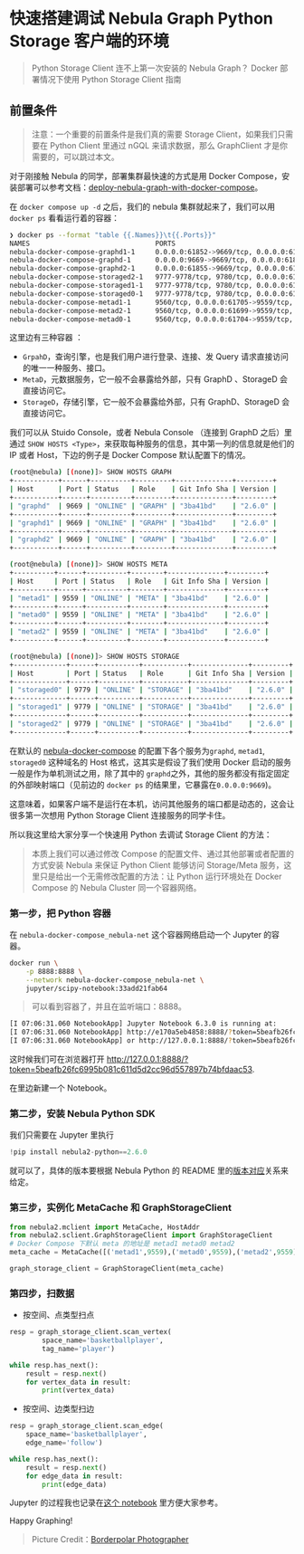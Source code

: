 # 快速搭建调试 Nebula Graph Python Storage 客户端的环境


> Python Storage Client 连不上第一次安装的 Nebula Graph？ Docker 部署情况下使用 Python Storage Client 指南

<!--more-->

## 前置条件

> 注意：一个重要的前置条件是我们真的需要 Storage Client，如果我们只需要在 Python Client 里通过 nGQL 来请求数据，那么 GraphClient 才是你需要的，可以跳过本文。

对于刚接触 Nebula 的同学，部署集群最快速的方式是用 Docker Compose，安装部署可以参考文档：[deploy-nebula-graph-with-docker-compose](https://docs.nebula-graph.com.cn/2.6.1/4.deployment-and-installation/2.compile-and-install-nebula-graph/3.deploy-nebula-graph-with-docker-compose/)。

在 `docker compose up -d` 之后，我们的 nebula 集群就起来了，我们可以用 `docker ps` 看看运行着的容器：

```bash
❯ docker ps --format "table {{.Names}}\t{{.Ports}}"
NAMES                               PORTS
nebula-docker-compose-graphd1-1     0.0.0.0:61852->9669/tcp, 0.0.0.0:61850->19669/tcp, 0.0.0.0:61851->19670/tcp
nebula-docker-compose-graphd-1      0.0.0.0:9669->9669/tcp, 0.0.0.0:61858->19669/tcp, 0.0.0.0:61859->19670/tcp
nebula-docker-compose-graphd2-1     0.0.0.0:61855->9669/tcp, 0.0.0.0:61853->19669/tcp, 0.0.0.0:61854->19670/tcp
nebula-docker-compose-storaged2-1   9777-9778/tcp, 9780/tcp, 0.0.0.0:61868->9779/tcp, 0.0.0.0:61869->19779/tcp, 0.0.0.0:61870->19780/tcp
nebula-docker-compose-storaged1-1   9777-9778/tcp, 9780/tcp, 0.0.0.0:61865->9779/tcp, 0.0.0.0:61866->19779/tcp, 0.0.0.0:61864->19780/tcp
nebula-docker-compose-storaged0-1   9777-9778/tcp, 9780/tcp, 0.0.0.0:61845->9779/tcp, 0.0.0.0:61843->19779/tcp, 0.0.0.0:61844->19780/tcp
nebula-docker-compose-metad1-1      9560/tcp, 0.0.0.0:61705->9559/tcp, 0.0.0.0:61706->19559/tcp, 0.0.0.0:61707->19560/tcp
nebula-docker-compose-metad2-1      9560/tcp, 0.0.0.0:61699->9559/tcp, 0.0.0.0:61700->19559/tcp, 0.0.0.0:61701->19560/tcp
nebula-docker-compose-metad0-1      9560/tcp, 0.0.0.0:61704->9559/tcp, 0.0.0.0:61702->19559/tcp, 0.0.0.0:61703->19560/tcp
```

这里边有三种容器 ：

- `GrpahD`，查询引擎，也是我们用户进行登录、连接、发 Query 请求直接访问的唯一一种服务、接口。
- `MetaD`，元数据服务，它一般不会暴露给外部，只有 GraphD 、StorageD 会直接访问它。
- `StorageD`，存储引擎，它一般不会暴露给外部，只有 GraphD、StorageD 会直接访问它。

我们可以从 Stuido Console，或者 Nebula Console （连接到 GraphD 之后）里通过 `SHOW HOSTS <Type>`，来获取每种服务的信息，其中第一列的信息就是他们的 IP 或者 Host，下边的例子是 Docker Compose 默认配置下的情况。

```sh
(root@nebula) [(none)]> SHOW HOSTS GRAPH
+-----------+------+----------+---------+--------------+---------+
| Host      | Port | Status   | Role    | Git Info Sha | Version |
+-----------+------+----------+---------+--------------+---------+
| "graphd"  | 9669 | "ONLINE" | "GRAPH" | "3ba41bd"    | "2.6.0" |
+-----------+------+----------+---------+--------------+---------+
| "graphd1" | 9669 | "ONLINE" | "GRAPH" | "3ba41bd"    | "2.6.0" |
+-----------+------+----------+---------+--------------+---------+
| "graphd2" | 9669 | "ONLINE" | "GRAPH" | "3ba41bd"    | "2.6.0" |
+-----------+------+----------+---------+--------------+---------+

(root@nebula) [(none)]> SHOW HOSTS META
+----------+------+----------+--------+--------------+---------+
| Host     | Port | Status   | Role   | Git Info Sha | Version |
+----------+------+----------+--------+--------------+---------+
| "metad1" | 9559 | "ONLINE" | "META" | "3ba41bd"    | "2.6.0" |
+----------+------+----------+--------+--------------+---------+
| "metad0" | 9559 | "ONLINE" | "META" | "3ba41bd"    | "2.6.0" |
+----------+------+----------+--------+--------------+---------+
| "metad2" | 9559 | "ONLINE" | "META" | "3ba41bd"    | "2.6.0" |
+----------+------+----------+--------+--------------+---------+

(root@nebula) [(none)]> SHOW HOSTS STORAGE
+-------------+------+----------+-----------+--------------+---------+
| Host        | Port | Status   | Role      | Git Info Sha | Version |
+-------------+------+----------+-----------+--------------+---------+
| "storaged0" | 9779 | "ONLINE" | "STORAGE" | "3ba41bd"    | "2.6.0" |
+-------------+------+----------+-----------+--------------+---------+
| "storaged1" | 9779 | "ONLINE" | "STORAGE" | "3ba41bd"    | "2.6.0" |
+-------------+------+----------+-----------+--------------+---------+
| "storaged2" | 9779 | "ONLINE" | "STORAGE" | "3ba41bd"    | "2.6.0" |
+-------------+------+----------+-----------+--------------+---------+
```

在默认的 [nebula-docker-compose](https://github.com/vesoft-inc/nebula-docker-compose) 的配置下各个服务为`graphd`, `metad1`, `storaged0` 这种域名的 Host 格式，这其实是假设了我们使用 Docker 启动的服务一般是作为单机测试之用，除了其中的 `graphd`之外，其他的服务都没有指定固定的外部映射端口（见前边的 `docker ps`  的结果里，它暴露在`0.0.0.0:9669`)。

这意味着，如果客户端不是运行在本机，访问其他服务的端口都是动态的，这会让很多第一次想用 Python Storage Client 连接服务的同学卡住。

所以我这里给大家分享一个快速用 Python 去调试 Storage Client 的方法：

> 本质上我们可以通过修改 Compose 的配置文件、通过其他部署或者配置的方式安装 Nebula 来保证 Python Client 能够访问 Storage/Meta 服务，这里只是给出一个无需修改配置的方法：让 Python 运行环境处在 Docker Compose 的 Nebula Cluster 同一个容器网络。

### 第一步，把 Python 容器

在 `nebula-docker-compose_nebula-net` 这个容器网络启动一个 Jupyter 的容器。

```bash
docker run \
    -p 8888:8888 \
    --network nebula-docker-compose_nebula-net \
    jupyter/scipy-notebook:33add21fab64
```

> 可以看到容器了，并且在监听端口：8888。

```bash
[I 07:06:31.060 NotebookApp] Jupyter Notebook 6.3.0 is running at:
[I 07:06:31.060 NotebookApp] http://e170a5eb4858:8888/?token=5beafb26fc6995b081c611d5d2cc96d557897b74bfdaac53
[I 07:06:31.060 NotebookApp] or http://127.0.0.1:8888/?token=5beafb26fc6995b081c611d5d2cc96d557897b74bfdaac53
```

这时候我们可在浏览器打开 http://127.0.0.1:8888/?token=5beafb26fc6995b081c611d5d2cc96d557897b74bfdaac53.

在里边新建一个 Notebook。

### 第二步，安装 Nebula Python SDK

我们只需要在 Jupyter 里执行

```python
!pip install nebula2-python==2.6.0
```

就可以了，具体的版本要根据 Nebula Python 的 README 里的[版本对应](https://github.com/vesoft-inc/nebula-python#how-to-choose-nebula-python)关系来给定。

### 第三步，实例化 MetaCache 和 GraphStorageClient

```python
from nebula2.mclient import MetaCache, HostAddr
from nebula2.sclient.GraphStorageClient import GraphStorageClient
# Docker Compose 下默认 meta 的地址是 metad1 metad0 metad2
meta_cache = MetaCache([('metad1',9559),('metad0',9559),('metad2',9559)])

graph_storage_client = GraphStorageClient(meta_cache)
```

### 第四步，扫数据

- 按空间、点类型扫点

```python
resp = graph_storage_client.scan_vertex(
        space_name='basketballplayer',
        tag_name='player')

while resp.has_next():
    result = resp.next()
    for vertex_data in result:
        print(vertex_data)
```

- 按空间、边类型扫边

```python
resp = graph_storage_client.scan_edge(
    space_name='basketballplayer',
    edge_name='follow')

while resp.has_next():
    result = resp.next()
    for edge_data in result:
        print(edge_data)
```

Jupyter 的过程我也记录在[这个 notebook](https://siwei.io/nebula-python-storage-docker-guide/Storage_Client_Example.ipynb) 里方便大家参考。

Happy Graphing!

> Picture Credit：[Borderpolar Photographer](https://unsplash.com/photos/AMXFr97d00c) 

